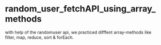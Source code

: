 # random_user_fetchAPI_using_array_methods

with help of the randomuser api, we practiced difffent array-methods like
filter, map, reduce, sort & forEach. 
